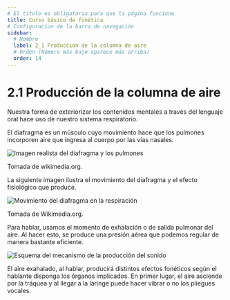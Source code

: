 ```yaml
---
# El título es obligatorio para que la página funcione
title: Curso básico de fonética
# Configuracion de la barra de navegación
sidebar:
  # Nombre
  label: 2_1 Producción de la columna de aire
  # Orden (Número más bajo aparece más arriba)
  order: 14
---
```

# 2.1 Producción de la columna de aire

Nuestra forma de exteriorizar los contenidos mentales a través del lenguaje oral hace uso de nuestro sistema respiratorio.

El diafragma es un músculo cuyo movimiento hace que los pulmones incorporen aire que ingresa al cuerpo por las vías nasales.

![Imagen realista del diafragma y los pulmones](/imagenes/3D_Medical_Animation_Diaphragm_Structure.png)

Tomada de wikimedia.org.


La siguiente imagen ilustra el movimiento del diafragma y el efecto fisiológico que produce.

![Movimiento del diafragma en la respiración](https://upload.wikimedia.org/wikipedia/commons/thumb/9/9c/Diaphragmatic_breathing.gif/220px-Diaphragmatic_breathing.gif)

Tomada de Wikimedia.org.

Para hablar, usamos el momento de exhalación o de salida pulmonar del aire. Al hacer esto, se produce una presión aérea que podemos regular de manera bastante eficiente.

![Esquema del mecanismo de la producción del sonido](/imagenes/esquema_diafragma_01.png)

El aire exahalado, al hablar, producirá distintos efectos fonéticos según el hablante disponga los órganos implicados. En primer lugar, el aire asciende por la tráquea y al llegar a la laringe puede hacer vibrar o no los pliegues vocales.
